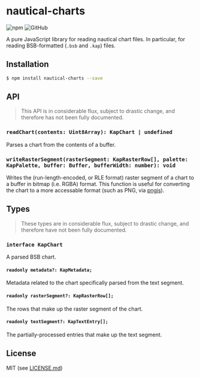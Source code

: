 # nautical-charts

![npm](https://img.shields.io/npm/v/nautical-charts)
![GitHub](https://img.shields.io/github/license/philliphoff/nautical-charts)

A pure JavaScript library for reading nautical chart files. In particular, for reading BSB-formatted (`.bsb` and `.kap`) files.

## Installation

```bash
$ npm install nautical-charts --save
```

## API

> This API is in considerable flux, subject to drastic change, and therefore has not been fully documented.

### `readChart(contents: Uint8Array): KapChart | undefined`

Parses a chart from the contents of a buffer.

### `writeRasterSegment(rasterSegment: KapRasterRow[], palette: KapPalette, buffer: Buffer, bufferWidth: number): void`

Writes the (run-length-encoded, or RLE format) raster segment of a chart to a buffer in bitmap (i.e. RGBA) format. This function is useful for converting the chart to a more accessable format (such as PNG, via [pngjs](https://www.npmjs.com/package/pngjs)).

## Types

> These types are in considerable flux, subject to drastic change, and therefore have not been fully documented.

### `interface KapChart`

A parsed BSB chart.

#### `readonly metadata?: KapMetadata;`

Metadata related to the chart specifically parsed from the text segment.

#### `readonly rasterSegment?: KapRasterRow[];`

The rows that make up the raster segment of the chart.

#### `readonly textSegment?: KapTextEntry[];`

The partially-processed entries that make up the text segment.

## License

MIT (see [LICENSE.md](LICENSE.md))